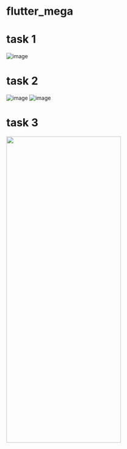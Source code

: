 # flutter_mega
# task 1
![image](https://github.com/chiefbaki/flutter_mega/assets/61545789/045352c4-b9a8-4781-8493-7fcde98d16a7)
# task 2
![image](https://github.com/chiefbaki/flutter_mega/assets/61545789/3d780124-e84d-40b8-9164-c585be21a7b1) 
![image](https://github.com/chiefbaki/flutter_mega/assets/61545789/2d03f2e1-2123-416d-8b0b-31f3f5db15d0)
# task 3
<img src="![Simulator Screenshot - iPhone 15 Pro Max - 2023-11-12 at 20 34 28](https://github.com/chiefbaki/flutter_mega/assets/61545789/a3bc1fae-259d-401f-8904-5768c23b7056)" width="300" height="800">


